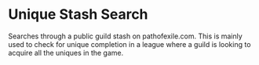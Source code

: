 # Unique Stash Search
Searches through a public guild stash on pathofexile.com. This is mainly used to check for unique completion in a league where a guild is 
looking to acquire all the uniques in the game.
